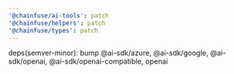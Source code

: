 ```yaml
---
'@chainfuse/ai-tools': patch
'@chainfuse/helpers': patch
'@chainfuse/types': patch
---
```


deps(semver-minor): bump @ai-sdk/azure, @ai-sdk/google, @ai-sdk/openai, @ai-sdk/openai-compatible, openai
